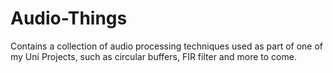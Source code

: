 # Audio-Things
Contains a collection of audio processing techniques used as part of one of my Uni Projects, such as circular buffers, FIR filter and more to come. 
